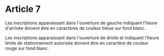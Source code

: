 # Article 7

Les inscriptions apparaissant dans l'ouverture de gauche indiquant l'heure d'arrivée doivent être en caractères de couleur bleue sur fond blanc.

Les inscriptions apparaissant dans l'ouverture de droite et indiquant l'heure limite de stationnement autorisée doivent être en caractère de couleur rouge sur fond blanc.
